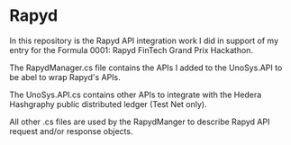 # Rapyd
In this repository is the Rapyd API integration work I did in support of my entry for the Formula 0001:  Rapyd FinTech Grand Prix Hackathon.

The RapydManager.cs file contains the APIs I added to the UnoSys.API to be abel to wrap Rapyd's APIs.

The UnoSys.API.cs contains other APIs to integrate with the Hedera Hashgraphy public distributed ledger (Test Net only).

All other .cs files are used by the RapydManger to describe Rapyd API request and/or response objects.
